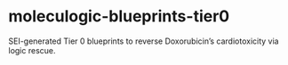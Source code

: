 # moleculogic-blueprints-tier0
SEI-generated Tier 0 blueprints to reverse Doxorubicin’s cardiotoxicity via logic rescue.
